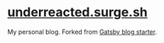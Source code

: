 # [underreacted.surge.sh](https://underreacted.surge.sh/)

My personal blog. Forked from [Gatsby blog starter](https://github.com/gatsbyjs/gatsby-starter-blog).